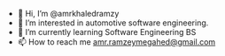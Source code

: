 - 👋 Hi, I’m @amrkhaledramzy
- 👀 I’m interested in automotive software engineering.
- 🌱 I’m currently learning Software Engineering BS
- 📫 How to reach me amr.ramzeymegahed@gmail.com

<!---
amrkhaledramzy/amrkhaledramzy is a ✨ special ✨ repository because its `README.md` (this file) appears on your GitHub profile.
You can click the Preview link to take a look at your changes.
--->
